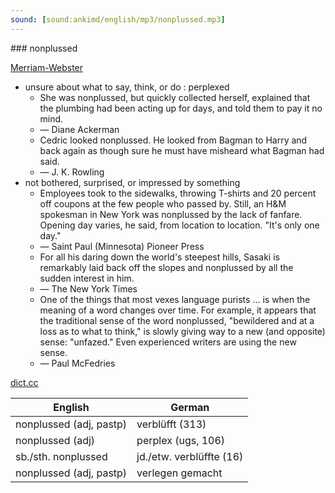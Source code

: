 ```yaml
---
sound: [sound:ankimd/english/mp3/nonplussed.mp3]
---
```


\### nonplussed

[Merriam-Webster](https://www.merriam-webster.com/dictionary/nonplussed)

- unsure about what to say, think, or do : perplexed
    - She was nonplussed, but quickly collected herself, explained that the plumbing had been acting up for days, and told them to pay it no mind.
    - — Diane Ackerman
    - Cedric looked nonplussed. He looked from Bagman to Harry and back again as though sure he must have misheard what Bagman had said.
    - — J. K. Rowling
- not bothered, surprised, or impressed by something
    - Employees took to the sidewalks, throwing T-shirts and 20 percent off coupons at the few people who passed by. Still, an H&M spokesman in New York was nonplussed by the lack of fanfare. Opening day varies, he said, from location to location. "It's only one day."
    - — Saint Paul (Minnesota) Pioneer Press
    - For all his daring down the world's steepest hills, Sasaki is remarkably laid back off the slopes and nonplussed by all the sudden interest in him.
    - — The New York Times
    - One of the things that most vexes language purists … is when the meaning of a word changes over time. For example, it appears that the traditional sense of the word nonplussed, "bewildered and at a loss as to what to think," is slowly giving way to a new (and opposite) sense: "unfazed." Even experienced writers are using the new sense.
    - — Paul McFedries

[dict.cc](https://www.dict.cc/nonplussed)

| English        | German       |
| -------------- | ------------ |
| nonplussed (adj, pastp) | verblüfft (313) |
| nonplussed (adj) | perplex (ugs, 106) |
| sb./sth. nonplussed | jd./etw. verblüffte (16) |
| nonplussed (adj, pastp) | verlegen gemacht |
